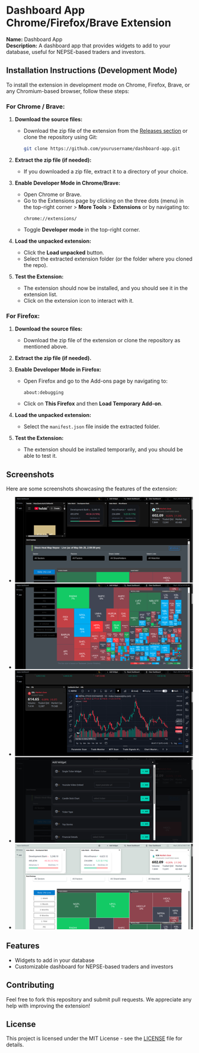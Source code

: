 # Dashboard App Chrome/Firefox/Brave Extension

**Name:** Dashboard App  
**Description:** A dashboard app that provides widgets to add to your database, useful for NEPSE-based traders and investors.

## Installation Instructions (Development Mode)

To install the extension in development mode on Chrome, Firefox, Brave, or any Chromium-based browser, follow these steps:

### For Chrome / Brave:

1. **Download the source files:**  
   - Download the zip file of the extension from the [Releases section](#) or clone the repository using Git:  
     ```bash
     git clone https://github.com/yourusername/dashboard-app.git
     ```

2. **Extract the zip file (if needed):**  
   - If you downloaded a zip file, extract it to a directory of your choice.

3. **Enable Developer Mode in Chrome/Brave:**
   - Open Chrome or Brave.
   - Go to the Extensions page by clicking on the three dots (menu) in the top-right corner > **More Tools** > **Extensions** or by navigating to:  
     ```
     chrome://extensions/
     ```
   - Toggle **Developer mode** in the top-right corner.

4. **Load the unpacked extension:**
   - Click the **Load unpacked** button.
   - Select the extracted extension folder (or the folder where you cloned the repo).

5. **Test the Extension:**
   - The extension should now be installed, and you should see it in the extension list.
   - Click on the extension icon to interact with it.

### For Firefox:

1. **Download the source files:**  
   - Download the zip file of the extension or clone the repository as mentioned above.

2. **Extract the zip file (if needed).**

3. **Enable Developer Mode in Firefox:**
   - Open Firefox and go to the Add-ons page by navigating to:  
     ```
     about:debugging
     ```
   - Click on **This Firefox** and then **Load Temporary Add-on**.

4. **Load the unpacked extension:**
   - Select the `manifest.json` file inside the extracted folder.

5. **Test the Extension:**
   - The extension should be installed temporarily, and you should be able to test it.

## Screenshots 
   Here are some screenshots showcasing the features of the extension:
   - ![Screenshot 1](./screenshots/1.png)
   - ![Screenshot 2](./screenshots/2.png)
   - ![Screenshot 3](./screenshots/3.png)
   - ![Screenshot 4](./screenshots/4.png)
   - ![Screenshot 5](./screenshots/5.png)

## Features
- Widgets to add in your database
- Customizable dashboard for NEPSE-based traders and investors

## Contributing
Feel free to fork this repository and submit pull requests. We appreciate any help with improving the extension!

## License
This project is licensed under the MIT License - see the [LICENSE](./LICENSE) file for details.
